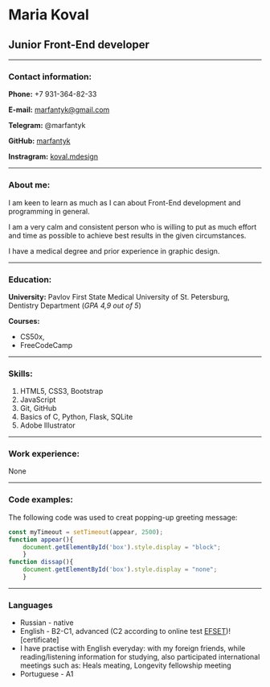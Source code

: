 # Maria Koval #

## Junior Front-End developer ##
---
### Contact information: ###

**Phone:** +7 931-364-82-33

**E-mail:** marfantyk@gmail.com

**Telegram:** @marfantyk

**GitHub:** [marfantyk](https://github.com/Marfantyk)

**Instragram:** [koval.mdesign](https://vk.com/away.php?utf=1&to=https%3A%2F%2Finstagram.com%2Fkoval.mdesign%3Figshid%3DYmMyMTA2M2Y%3D)

-----

### About me: ###

I am keen to learn as much as I can about Front-End development and programming in general. 

I am a very calm and consistent person who is willing to put as much effort and time as possible to achieve best results in the given circumstances.

I have a medical degree and prior experience in graphic design.

----
### Education: ###
**University:** Pavlov First State Medical University of St. Petersburg, Dentistry Department (_GPA 4,9 out of 5_)

**Courses:** 
* CS50x, 
* FreeCodeCamp


----
### Skills: ###

1. HTML5, CSS3, Bootstrap
2. JavaScript
3. Git, GitHub
4. Basics of C, Python, Flask, SQLite
5. Adobe Illustrator
----

### Work experience: ###

None
___
### Code examples: ###
The following code was used to creat popping-up greeting message:
```javascript
const myTimeout = setTimeout(appear, 2500);
function appear(){
    document.getElementById('box').style.display = "block";
    }
function dissap(){
    document.getElementById('box').style.display = "none";
    }
```
----

### Languages ###
* Russian - native
* English - B2-C1, advanced (C2 according to online test [EFSET](https://www.efset.org/quick-check/))![certificate]
* I have practise with English everyday: with my foreign friends, while reading/listening information for studying, also participated international meetings such as: Heals meating, Longevity fellowship meeting
* Portuguese - A1
